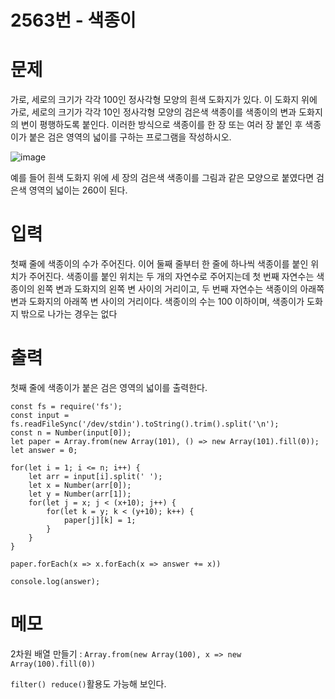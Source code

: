 # 2563번 - 색종이


# 문제
가로, 세로의 크기가 각각 100인 정사각형 모양의 흰색 도화지가 있다. 이 도화지 위에 가로, 세로의 크기가 각각 10인 정사각형 모양의 검은색 색종이를 색종이의 변과 도화지의 변이 평행하도록 붙인다. 이러한 방식으로 색종이를 한 장 또는 여러 장 붙인 후 색종이가 붙은 검은 영역의 넓이를 구하는 프로그램을 작성하시오.

![image](https://raw.githubusercontent.com/euijunh/algorithm-part2/main/boj/js/img/upload.acmicpc.png)

예를 들어 흰색 도화지 위에 세 장의 검은색 색종이를 그림과 같은 모양으로 붙였다면 검은색 영역의 넓이는 260이 된다.

# 입력
첫째 줄에 색종이의 수가 주어진다. 이어 둘째 줄부터 한 줄에 하나씩 색종이를 붙인 위치가 주어진다. 색종이를 붙인 위치는 두 개의 자연수로 주어지는데 첫 번째 자연수는 색종이의 왼쪽 변과 도화지의 왼쪽 변 사이의 거리이고, 두 번째 자연수는 색종이의 아래쪽 변과 도화지의 아래쪽 변 사이의 거리이다. 색종이의 수는 100 이하이며, 색종이가 도화지 밖으로 나가는 경우는 없다

# 출력
첫째 줄에 색종이가 붙은 검은 영역의 넓이를 출력한다.
```
const fs = require('fs');
const input = fs.readFileSync('/dev/stdin').toString().trim().split('\n');
const n = Number(input[0]);
let paper = Array.from(new Array(101), () => new Array(101).fill(0));
let answer = 0;

for(let i = 1; i <= n; i++) {
    let arr = input[i].split(' ');
    let x = Number(arr[0]);
    let y = Number(arr[1]);
    for(let j = x; j < (x+10); j++) {
        for(let k = y; k < (y+10); k++) {
            paper[j][k] = 1;
        }
    }
}

paper.forEach(x => x.forEach(x => answer += x))

console.log(answer);
```

# 메모
2차원 배열 만들기 : `Array.from(new Array(100), x => new Array(100).fill(0))`

`filter() reduce()`활용도 가능해 보인다.
